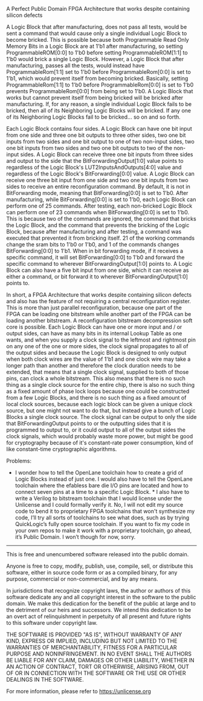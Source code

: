 A Perfect Public Domain FPGA Architecture that works despite containing silicon defects

A Logic Block that after manufacturing, does not pass all tests, would be sent a command that would cause only a single individual Logic Block to become bricked. This is possible because both Programmable Read Only Memory Bits in a Logic Block are at 1'b1 after manufacturing, so setting ProgrammableROM[0:0] to 1'b0 before setting ProgrammableROM[1:1] to 1'b0 would brick a single Logic Block. However, a Logic Block that after manufacturing, passes all the tests, would instead have ProgrammableRom[1:1] set to 1'b0 before ProgrammableRom[0:0] is set to 1'b1, which would prevent itself from becoming bricked. Basically, setting ProgrammableRom[1:1] to 1'b0 before ProgrammableRom[0:0] is set to 1'b0 prevents ProgrammableRom[0:0] from being set to 1'b0. A Logic Block that works but cannot prevent itself from being bricked will be bricked after manufacturing. If, for any reason, a single individual Logic Block fails to be bricked, then all of its Neighboring Logic Blocks will be bricked. If any one of its Neighboring Logic Blocks fail to be bricked... so on and so forth.

Each Logic Block contains four sides. A Logic Block can have one bit input from one side and three one bit outputs to three other sides, two one bit inputs from two sides and one bit output to one of two non-input sides, two one bit inputs from two sides and two one bit outputs to two of the non-input sides. A Logic Block can receive three one bit inputs from three sides and output to the side that the BitForwardingOutput[1:0] value points to regardless of the Logic Block's LUT2InputsAndOutputs[4:0] value and regardless of the Logic Block's BitForwarding[0:0] value. A Logic Block can receive one three bit input from one side and two one bit inputs from two sides to receive an entire reconfiguration command. By default, it is not in BitForwarding mode, meaning that BitForwarding[0:0] is set to 1'b0. After manufacturing, while BitForwarding[0:0] is set to 1'b0, each Logic Block can perform one of 25 commands. After testing, each non-bricked Logic Block can perform one of 23 commands when BitForwarding[0:0] is set to 1'b0. This is because two of the commands are ignored, the command that bricks the Logic Block, and the command that prevents the bricking of the Logic Block, because after manufacturing and after testing, a command was executed that prevented it from bricking itself. 21 of the working commands change the sram bits to 1'b0 or 1'b0, and 1 of the commands changes BitForwarding[0:0] to 1'b1. When in bit forwarding mode, if it receives a specific command, it will set BitForwarding[0:0] to 1'b0 and forward the specific command to wherever BitForwardingOutput[1:0] points to. A Logic Block can also have a five bit input from one side, which it can receive as either a command, or bit forward it to wherever BitForwardingOutput[1:0] points to.

In short, a FPGA Architecture that works despite containing silicon defects and also has the feature of not requiring a central reconfiguration register. This is more than just parallel reconfiguration, because one part of the FPGA can be loading one bitstream while another part of the FPGA can be loading another bitstream. A reconfiguration bitstream decompression soft core is possible. Each Logic Block can have one or more input and / or output sides, can have as many bits in its internal Lookup Table as one wants, and when you supply a clock signal to the leftmost and rightmost pin on any one of the one or more sides, the clock signal propagates to all of the output sides and because the Logic Block is designed to only output when both clock wires are the value of 1'b1 and one clock wire may take a longer path than another and therefore the clock duration needs to be extended, that means that a single clock signal, supplied to both of those pins, can clock a whole bitstream. This also means that there is no such thing as a single clock source for the entire chip, there is also no such thing as a fixed amount of phase lock loops because one could be constructed from a few Logic Blocks, and there is no such thing as a fixed amount of local clock sources, because each logic block can be given a unique clock source, but one might not want to do that, but instead give a bunch of Logic Blocks a single clock source. The clock signal can be output to only the side that BitForwardingOutput points to or the outputting sides that it is programmed to output to, or it could output to all of the output sides the clock signals, which would probably waste more power, but might be good for cryptography because of it's constant-rate power consumption, kind of like constant-time cryptographic algorithms.

Problems:

* I wonder how to tell the OpenLane toolchain how to create a grid of Logic Blocks instead of just one. I would also have to tell the OpenLane toolchain where the efabless bare die I/O pins are located and how to connect seven pins at a time to a specific Logic Block. * I also have to write a Verilog to bitstream toolchain that I would license under the Unlicense and I could formally verify it. No, I will not edit my source code to bend it to proprietary FPGA toolchains that won't synthesize my code, I’ll try all sorts of toolchains to see what does, such as by trying QuickLogic’s fully open source toolchain. If you want to fix my code in your own repos to make it work with a proprietary toolchain, go ahead, it’s Public Domain. I won’t though for now, sorry.

-------------------------------------------------------------------------

This is free and unencumbered software released into the public domain.

Anyone is free to copy, modify, publish, use, compile, sell, or
distribute this software, either in source code form or as a compiled
binary, for any purpose, commercial or non-commercial, and by any
means.

In jurisdictions that recognize copyright laws, the author or authors
of this software dedicate any and all copyright interest in the
software to the public domain. We make this dedication for the benefit
of the public at large and to the detriment of our heirs and
successors. We intend this dedication to be an overt act of
relinquishment in perpetuity of all present and future rights to this
software under copyright law.

THE SOFTWARE IS PROVIDED "AS IS", WITHOUT WARRANTY OF ANY KIND,
EXPRESS OR IMPLIED, INCLUDING BUT NOT LIMITED TO THE WARRANTIES OF
MERCHANTABILITY, FITNESS FOR A PARTICULAR PURPOSE AND NONINFRINGEMENT.
IN NO EVENT SHALL THE AUTHORS BE LIABLE FOR ANY CLAIM, DAMAGES OR
OTHER LIABILITY, WHETHER IN AN ACTION OF CONTRACT, TORT OR OTHERWISE,
ARISING FROM, OUT OF OR IN CONNECTION WITH THE SOFTWARE OR THE USE OR
OTHER DEALINGS IN THE SOFTWARE.

For more information, please refer to <https://unlicense.org>

